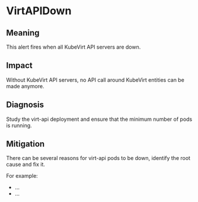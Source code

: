 # VirtAPIDown

## Meaning

This alert fires when all KubeVirt API servers are down.

## Impact

Without KubeVirt API servers, no API call around KubeVirt entities can be made anymore.

## Diagnosis

Study the virt-api deployment and ensure that the minimum number of pods is running.

## Mitigation

There can be several reasons for virt-api pods to be down, identify the root cause and fix it.

For example:
- …
- …
